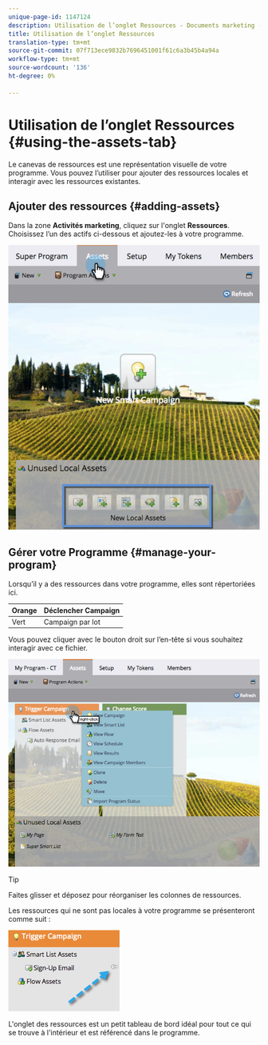 ```yaml
---
unique-page-id: 1147124
description: Utilisation de l’onglet Ressources - Documents marketing - Documentation du produit
title: Utilisation de l’onglet Ressources
translation-type: tm+mt
source-git-commit: 07f713ece9832b7696451001f61c6a3b45b4a94a
workflow-type: tm+mt
source-wordcount: '136'
ht-degree: 0%

---
```



# Utilisation de l’onglet Ressources {#using-the-assets-tab}

Le canevas de ressources est une représentation visuelle de votre programme. Vous pouvez l’utiliser pour ajouter des ressources locales et interagir avec les ressources existantes.

## Ajouter des ressources {#adding-assets}

Dans la zone **Activités marketing**, cliquez sur l&#39;onglet **Ressources**. Choisissez l’un des actifs ci-dessous et ajoutez-les à votre programme.

![](assets/programassets.png)

## Gérer votre Programme {#manage-your-program}

Lorsqu’il y a des ressources dans votre programme, elles sont répertoriées ici.

| Orange | Déclencher Campaign |
|---|---|
| Vert | Campaign par lot |

Vous pouvez cliquer avec le bouton droit sur l’en-tête si vous souhaitez interagir avec ce fichier.

![](assets/assetsprefilled.png)

>[!TIP]
>
>Faites glisser et déposez pour réorganiser les colonnes de ressources.

Les ressources qui ne sont pas locales à votre programme se présenteront comme suit :

![](assets/image2014-9-18-16-3a30-3a33.png)

L&#39;onglet des ressources est un petit tableau de bord idéal pour tout ce qui se trouve à l&#39;intérieur et est référencé dans le programme.
